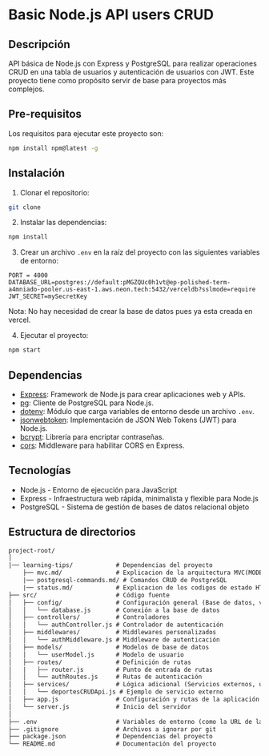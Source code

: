 # Basic Node.js API users CRUD

## Descripción

API básica de Node.js con Express y PostgreSQL para realizar operaciones CRUD en una tabla de usuarios y autenticación de usuarios con JWT. Este proyecto tiene como propósito servir de base para proyectos más complejos.

## Pre-requisitos

Los requisitos para ejecutar este proyecto son:

```bash
npm install npm@latest -g
```

## Instalación

1. Clonar el repositorio:

```bash
git clone
```

2. Instalar las dependencias:

```bash
npm install
```

3. Crear un archivo `.env` en la raíz del proyecto con las siguientes variables de entorno:

```env
PORT = 4000
DATABASE_URL=postgres://default:pMGZQUc0h1vt@ep-polished-term-a4mniado-pooler.us-east-1.aws.neon.tech:5432/verceldb?sslmode=require
JWT_SECRET=mySecretKey
```

Nota: No hay necesidad de crear la base de datos pues ya esta creada en vercel.

4. Ejecutar el proyecto:

```bash
npm start
```

## Dependencias

- [Express](https://expressjs.com/es/): Framework de Node.js para crear aplicaciones web y APIs.
- [pg](https://node-postgres.com/): Cliente de PostgreSQL para Node.js.
- [dotenv](https://www.npmjs.com/package/dotenv): Módulo que carga variables de entorno desde un archivo `.env`.
- [jsonwebtoken](https://www.npmjs.com/package/jsonwebtoken): Implementación de JSON Web Tokens (JWT) para Node.js.
- [bcrypt](https://www.npmjs.com/package/bcrypt): Librería para encriptar contraseñas.
- [cors](https://www.npmjs.com/package/cors): Middleware para habilitar CORS en Express.

## Tecnologías

- Node.js - Entorno de ejecución para JavaScript
- Express - Infraestructura web rápida, minimalista y flexible para Node.js
- PostgreSQL - Sistema de gestión de bases de datos relacional objeto

## Estructura de directorios

```txt
project-root/
│
|── learning-tips/            # Dependencias del proyecto
    ├── mvc.md/               # Explicacion de la arquitectura MVC(MODEL-VIEW-CONTROLLER)
    |── postgresql-commands.md/ # Comandos CRUD de PostgreSQL
    |── status.md/            # Explicacion de los codigos de estado HTTP y casos de uso
├── src/                      # Código fuente
│   ├── config/               # Configuración general (Base de datos, variables de entorno)
│   │   └── database.js       # Conexión a la base de datos
│   ├── controllers/          # Controladores
│   │   └── authController.js # Controlador de autenticación
│   ├── middlewares/          # Middlewares personalizados
│   │   └── authMiddleware.js # Middleware de autenticación
│   ├── models/               # Modelos de base de datos
│   │   └── userModel.js      # Modelo de usuario
│   ├── routes/               # Definición de rutas
│   |   ├── router.js         # Punto de entrada de rutas
│   │   └── authRoutes.js     # Rutas de autenticación
│   ├── services/             # Lógica adicional (Servicios externos, utilidades)
│   │   └── deportesCRUDApi.js # Ejemplo de servicio externo
│   ├── app.js                # Configuración y rutas de la aplicación
│   └── server.js             # Inicio del servidor
│
├── .env                      # Variables de entorno (como la URL de la base de datos, puerto del servidor, etc.)
├── .gitignore                # Archivos a ignorar por git
├── package.json              # Dependencias del proyecto
└── README.md                 # Documentación del proyecto
```
